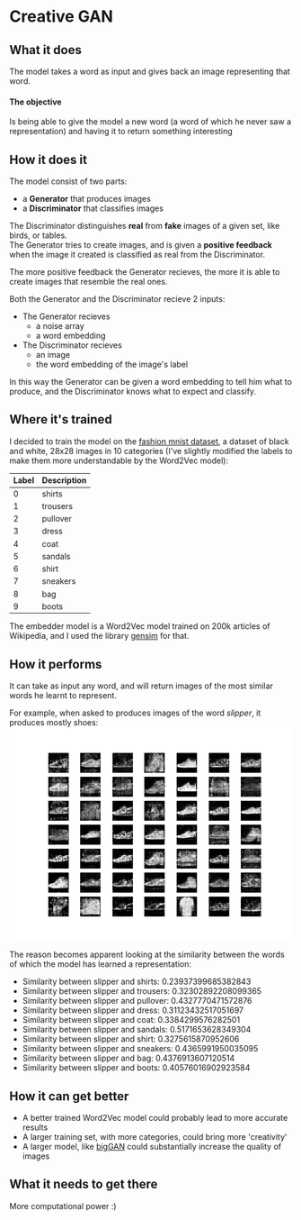 # Creative GAN

## What it does

The model takes a word as input and gives back an image representing that word.  

#### The objective
Is being able to give the model a new word (a word of which he never saw a representation) and having it to return something interesting

## How it does it

The model consist of two parts:

- a **Generator** that produces images
- a **Discriminator** that classifies images

The Discriminator distinguishes **real** from **fake** images of a given set, like birds, or tables.  
The Generator tries to create images, and is given a **positive feedback** when the image it created is classified as real from the Discriminator.  

The more positive feedback the Generator recieves, the more it is able to create images that resemble the real ones.

Both the Generator and the Discriminator recieve 2 inputs:

- The Generator recieves 
    - a noise array
    - a word embedding
- The Discriminator recieves 
    - an image 
    - the word embedding of the image's label

In this way the Generator can be given a word embedding to tell him what to produce, and the Discriminator knows what to expect and classify.

## Where it's trained

I decided to train the model on the [fashion mnist dataset](https://github.com/zalandoresearch/fashion-mnist), a dataset of black and white, 28x28 images in 10 categories (I've slightly modified the labels to make them more understandable by the Word2Vec model):

| Label | Description |
| --- | --- |
| 0 | shirts |
| 1 | trousers |
| 2 | pullover |
| 3 | dress |
| 4 | coat |
| 5 | sandals |
| 6 | shirt |
| 7 | sneakers |
| 8 | bag |
| 9 | boots |

The embedder model is a Word2Vec model trained on 200k articles of Wikipedia, and I used the library [gensim](https://github.com/RaRe-Technologies/gensim) for that.

## How it performs

It can take as input any word, and will return images of the most similar words he learnt to represent.

For example, when asked to produces images of the word *slipper*, it produces mostly shoes:
![alt text](images/slipper.png)

The reason becomes apparent looking at the similarity between the words of which the model has learned a representation:

- Similarity between slipper and shirts: 0.23937399685382843
- Similarity between slipper and trousers: 0.32302892208099365
- Similarity between slipper and pullover: 0.4327770471572876
- Similarity between slipper and dress: 0.31123432517051697
- Similarity between slipper and coat: 0.3384299576282501
- Similarity between slipper and sandals: 0.5171653628349304
- Similarity between slipper and shirt: 0.3275615870952606
- Similarity between slipper and sneakers: 0.4365991950035095
- Similarity between slipper and bag: 0.4376913607120514
- Similarity between slipper and boots: 0.40576016902923584


## How it can get better

- A better trained Word2Vec model could probably lead to more accurate results
- A larger training set, with more categories, could bring more 'creativity'
- A larger model, like [bigGAN](https://arxiv.org/abs/1809.11096) could substantially increase the quality of images

## What it needs to get there

More computational power :)



